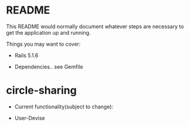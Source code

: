 # README

This README would normally document whatever steps are necessary to get the
application up and running.

Things you may want to cover:

* Rails 5.1.6

* Dependencies.. see Gemfile

# circle-sharing

* Current functionality(subject to change):

* User-Devise
